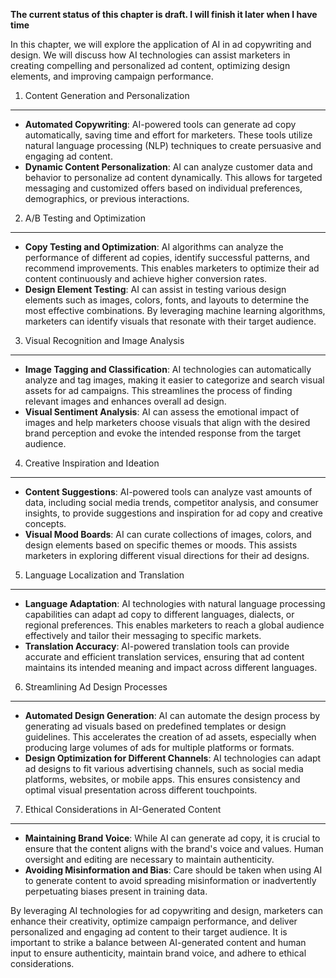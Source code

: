**The current status of this chapter is draft. I will finish it later when I have time**

In this chapter, we will explore the application of AI in ad copywriting and design. We will discuss how AI technologies can assist marketers in creating compelling and personalized ad content, optimizing design elements, and improving campaign performance.

1. Content Generation and Personalization
-----------------------------------------

* **Automated Copywriting**: AI-powered tools can generate ad copy automatically, saving time and effort for marketers. These tools utilize natural language processing (NLP) techniques to create persuasive and engaging ad content.
* **Dynamic Content Personalization**: AI can analyze customer data and behavior to personalize ad content dynamically. This allows for targeted messaging and customized offers based on individual preferences, demographics, or previous interactions.

2. A/B Testing and Optimization
-------------------------------

* **Copy Testing and Optimization**: AI algorithms can analyze the performance of different ad copies, identify successful patterns, and recommend improvements. This enables marketers to optimize their ad content continuously and achieve higher conversion rates.
* **Design Element Testing**: AI can assist in testing various design elements such as images, colors, fonts, and layouts to determine the most effective combinations. By leveraging machine learning algorithms, marketers can identify visuals that resonate with their target audience.

3. Visual Recognition and Image Analysis
----------------------------------------

* **Image Tagging and Classification**: AI technologies can automatically analyze and tag images, making it easier to categorize and search visual assets for ad campaigns. This streamlines the process of finding relevant images and enhances overall ad design.
* **Visual Sentiment Analysis**: AI can assess the emotional impact of images and help marketers choose visuals that align with the desired brand perception and evoke the intended response from the target audience.

4. Creative Inspiration and Ideation
------------------------------------

* **Content Suggestions**: AI-powered tools can analyze vast amounts of data, including social media trends, competitor analysis, and consumer insights, to provide suggestions and inspiration for ad copy and creative concepts.
* **Visual Mood Boards**: AI can curate collections of images, colors, and design elements based on specific themes or moods. This assists marketers in exploring different visual directions for their ad designs.

5. Language Localization and Translation
----------------------------------------

* **Language Adaptation**: AI technologies with natural language processing capabilities can adapt ad copy to different languages, dialects, or regional preferences. This enables marketers to reach a global audience effectively and tailor their messaging to specific markets.
* **Translation Accuracy**: AI-powered translation tools can provide accurate and efficient translation services, ensuring that ad content maintains its intended meaning and impact across different languages.

6. Streamlining Ad Design Processes
-----------------------------------

* **Automated Design Generation**: AI can automate the design process by generating ad visuals based on predefined templates or design guidelines. This accelerates the creation of ad assets, especially when producing large volumes of ads for multiple platforms or formats.
* **Design Optimization for Different Channels**: AI technologies can adapt ad designs to fit various advertising channels, such as social media platforms, websites, or mobile apps. This ensures consistency and optimal visual presentation across different touchpoints.

7. Ethical Considerations in AI-Generated Content
-------------------------------------------------

* **Maintaining Brand Voice**: While AI can generate ad copy, it is crucial to ensure that the content aligns with the brand's voice and values. Human oversight and editing are necessary to maintain authenticity.
* **Avoiding Misinformation and Bias**: Care should be taken when using AI to generate content to avoid spreading misinformation or inadvertently perpetuating biases present in training data.

By leveraging AI technologies for ad copywriting and design, marketers can enhance their creativity, optimize campaign performance, and deliver personalized and engaging ad content to their target audience. It is important to strike a balance between AI-generated content and human input to ensure authenticity, maintain brand voice, and adhere to ethical considerations.
